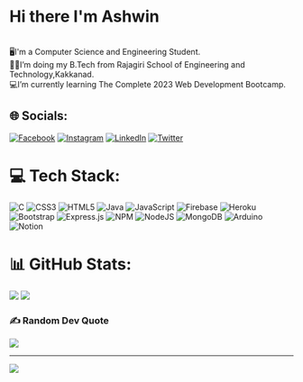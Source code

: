 # Hi there I'm Ashwin
<br>🖥️I'm a Computer Science and Engineering Student.
<br>👨‍💻I’m doing my B.Tech from Rajagiri School of Engineering and Technology,Kakkanad.
<br>💻I’m currently learning The Complete 2023 Web Development Bootcamp.


## 🌐 Socials:
[![Facebook](https://img.shields.io/badge/Facebook-%231877F2.svg?logo=Facebook&logoColor=white)](https://facebook.com/ashwin.saji.35) [![Instagram](https://img.shields.io/badge/Instagram-%23E4405F.svg?logo=Instagram&logoColor=white)](https://instagram.com/ashwin.saji) [![LinkedIn](https://img.shields.io/badge/LinkedIn-%230077B5.svg?logo=linkedin&logoColor=white)](https://linkedin.com/in/ashwinsaji) [![Twitter](https://img.shields.io/badge/Twitter-%231DA1F2.svg?logo=Twitter&logoColor=white)](https://twitter.com/ashwinsaji11) 

# 💻 Tech Stack:
![C](https://img.shields.io/badge/c-%2300599C.svg?style=for-the-badge&logo=c&logoColor=white) ![CSS3](https://img.shields.io/badge/css3-%231572B6.svg?style=for-the-badge&logo=css3&logoColor=white) ![HTML5](https://img.shields.io/badge/html5-%23E34F26.svg?style=for-the-badge&logo=html5&logoColor=white) ![Java](https://img.shields.io/badge/java-%23ED8B00.svg?style=for-the-badge&logo=java&logoColor=white) ![JavaScript](https://img.shields.io/badge/javascript-%23323330.svg?style=for-the-badge&logo=javascript&logoColor=%23F7DF1E) ![Firebase](https://img.shields.io/badge/firebase-%23039BE5.svg?style=for-the-badge&logo=firebase) ![Heroku](https://img.shields.io/badge/heroku-%23430098.svg?style=for-the-badge&logo=heroku&logoColor=white) ![Bootstrap](https://img.shields.io/badge/bootstrap-%23563D7C.svg?style=for-the-badge&logo=bootstrap&logoColor=white) ![Express.js](https://img.shields.io/badge/express.js-%23404d59.svg?style=for-the-badge&logo=express&logoColor=%2361DAFB) ![NPM](https://img.shields.io/badge/NPM-%23000000.svg?style=for-the-badge&logo=npm&logoColor=white) ![NodeJS](https://img.shields.io/badge/node.js-6DA55F?style=for-the-badge&logo=node.js&logoColor=white) ![MongoDB](https://img.shields.io/badge/MongoDB-%234ea94b.svg?style=for-the-badge&logo=mongodb&logoColor=white) ![Arduino](https://img.shields.io/badge/-Arduino-00979D?style=for-the-badge&logo=Arduino&logoColor=white) ![Notion](https://img.shields.io/badge/Notion-%23000000.svg?style=for-the-badge&logo=notion&logoColor=white)
# 📊 GitHub Stats:
![](https://github-readme-stats.vercel.app/api?username=ashwinsaji2588&theme=dark&hide_border=false&include_all_commits=true&count_private=true)
![](https://github-readme-stats.vercel.app/api/top-langs/?username=ashwinsaji2588&theme=dark&hide_border=true&include_all_commits=true&count_private=true&layout=compact)



### ✍️ Random Dev Quote
![](https://quotes-github-readme.vercel.app/api?type=horizontal&theme=radical)

---
[![](https://visitcount.itsvg.in/api?id=ashwinsaji2588&icon=0&color=0)](https://visitcount.itsvg.in)

<!-- Proudly created with GPRM ( https://gprm.itsvg.in ) -->

